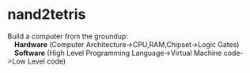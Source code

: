 # nand2tetris
Build a computer from the groundup:     
&emsp;**Hardware** (Computer Architecture->CPU,RAM,Chipset->Logic Gates)  
&emsp;**Software** (High Level Programming Language->Virtual Machine code->Low Level code)   
